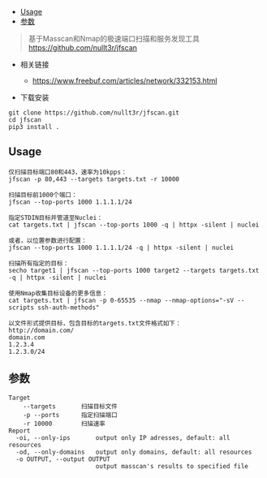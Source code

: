 - [Usage](#usage)
- [参数](#参数)

> 基于Masscan和Nmap的极速端口扫描和服务发现工具 <https://github.com/nullt3r/jfscan>

- 相关链接
  - <https://www.freebuf.com/articles/network/332153.html>

- 下载安装

```
git clone https://github.com/nullt3r/jfscan.git
cd jfscan
pip3 install .
```

## Usage

```
仅扫描目标端口80和443，速率为10kpps：
jfscan -p 80,443 --targets targets.txt -r 10000

扫描目标前1000个端口：
jfscan --top-ports 1000 1.1.1.1/24

指定STDIN目标并管道至Nuclei：
cat targets.txt | jfscan --top-ports 1000 -q | httpx -silent | nuclei

或者，以位置参数进行配置：
jfscan --top-ports 1000 1.1.1.1/24 -q | httpx -silent | nuclei

扫描所有指定的目标：
secho target1 | jfscan --top-ports 1000 target2 --targets targets.txt -q | httpx -silent | nuclei

使用Nmap收集目标设备的更多信息：
cat targets.txt | jfscan -p 0-65535 --nmap --nmap-options="-sV --scripts ssh-auth-methods"

以文件形式提供目标，包含目标的targets.txt文件格式如下：
http://domain.com/
domain.com
1.2.3.4
1.2.3.0/24
```

## 参数

```
Target
    --targets       扫描目标文件
    -p --ports      指定扫描端口
    -r 10000        扫描速率
Report
  -oi, --only-ips       output only IP adresses, default: all resources
  -od, --only-domains   output only domains, default: all resources
  -o OUTPUT, --output OUTPUT
                        output masscan's results to specified file
```
